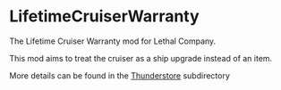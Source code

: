 # LifetimeCruiserWarranty
 The Lifetime Cruiser Warranty mod for Lethal Company.

 This mod aims to treat the cruiser as a ship upgrade instead of an item.

More details can be found in the [Thunderstore](Thunderstore/README.md) subdirectory
